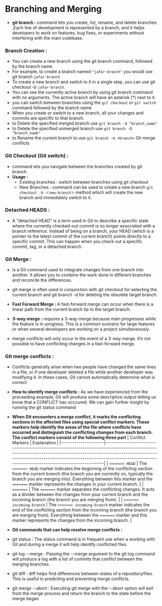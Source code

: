 #  Branching and Merging 
- **git branch :**  command lets you create, list, rename, and delete branches ,Each line of development is represented by a branch, and it helps developers to work on features, bug fixes, or experiments without interfering with the main codebase.

### Branch Creation :
- You can create a new branch using the git branch command, followed by the branch name 
- For example, to create a branch named `"jafar-branch"` you would use git branch `jafar-branch`.
 - To create a new branch and switch to it in a single step, you can use git checkout -b `jafar-branch`.
 - You can see the currently active branch by using git branch command with no arguments. The active branch will have an asterisk (*) next to it.
- you can switch between branches using the `git checkout` or `git switch` command followed by the branch name
- When you create or switch to a new branch, all your changes and commits are specific to that branch.
- to Delete the specified merged branch use `git branch -d "branch_name"`
- to Delete the specified unmerged branch use `git branch -D "branch_name"`
- to Rename the current branch to use `git branch -m <branch>`
Git merge conflicts
### Git Checkout (Git switch) :
-  command lets you navigate between the branches created by git branch.
- **Usage :**
    - Existing branches : switch between  branches using git checkout
    - New Branches : command can be used to create a new branch `git checkout -b ＜new-branch＞` method which will create the new branch and immediately switch to it. 

### Detached HEADS : 
- A "detached HEAD" is a term used in Git to describe a specific state where the currently checked-out commit is no longer associated with a branch reference. Instead of being on a branch, your HEAD (which is a pointer to the latest commit of the current branch) points directly to a specific commit. This can happen when you check out a specific commit, tag, or a detached branch.
### Git Merge :
-  is a Git command used to integrate changes from one branch into another. It allows you to combine the work done in different branches and reconcile the differences. 
- git merge is often used in conjunction with git checkout for selecting the current branch and git branch -d for deleting the obsolete target branch.

- **Fast Forward Merge :** A fast-forward merge can occur when there is a linear path from the current branch tip to the target branch.
- **3-way merge :** requires a 3-way merge because main progresses while the feature is in-progress. This is a common scenario for large features or when several developers are working on a project simultaneously.
- merge conflicts will only occur in the event of a 3-way merge. It’s not possible to have conflicting changes in a fast-forward merge. 

### Git merge conflicts : 
- Conflicts generally arise when two people have changed the same lines in a file, or if one developer deleted a file while another developer was modifying it. In these cases, Git cannot automatically determine what is correct
- **How to identify merge conflicts :**  As we have experienced from the proceeding example, Git will produce some descriptive output letting us know that a CONFLICT has occcured. We can gain further insight by running the git status command
 - **When Git encounters a merge conflict, it marks the conflicting sections in the affected files using special conflict markers. These markers help identify the areas of the file where conflicts have occurred and distinguish the conflicting changes from each branch. The conflict markers consist of the following three part** 
 | Conflict Markers    |    Explanation                                                                                           |
|----------------------|-------------------------------------------------------------------------------------------------------------------------------------------------------------------------------------------------------------------------------------------------------------------------------------------------------|
| `<<<<<<< HEAD`       | The `<<<<<<< HEAD` marker indicates the beginning of the conflicting section from the current branch (the branch you are currently on, typically the branch you are merging into). Everything between this marker and the `=======` marker represents the changes in your current branch.                |
| `=======`            | The `=======` marker separates the conflicting changes. It acts as a divider between the changes from your current branch and the incoming branch (the branch you are merging from).                                                                                                               |
| `>>>>>>> incoming-branch` | The `>>>>>>> incoming-branch` marker indicates the end of the conflicting section from the incoming branch (the branch you are merging from). Everything between the `=======` marker and this marker represents the changes from the incoming branch.                                                   |

- **Git commands that can help resolve merge conflicts :**
 - git status : The status command is in frequent use when a working with Git and during a merge it will help identify conflicted files.
 - git log --merge : Passing the --merge argument to the git log command will produce a log with a list of commits that conflict between the merging branches.
 - git diff : diff helps find differences between states of a repository/files. This is useful in predicting and preventing merge conflicts.
 - git merge --abort : Executing git merge with the --abort option will exit from the merge process and return the branch to the state before the merge began
